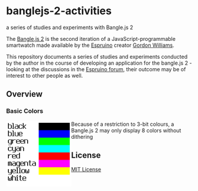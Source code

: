 # banglejs-2-activities #

a series of studies and experiments with Bangle.js 2

The [Bangle.js 2](https://www.espruino.com/Bangle.js2) is the second iteration of a JavaScript-programmable smartwatch made available by the [Espruino](https://www.espruino.com/) creator [Gordon Williams](https://github.com/gfwilliams).

This repository documents a series of studies and experiments conducted by the author in the course of developing an application for the bangle.js 2 - looking at the discussions in the [Espruino forum](http://forum.espruino.com/microcosms/1424/), their outcome may be of interest to other people as well.

## Overview ##


### Basic Colors ###

<img src="Colors/BasicColors.png" style="float:left">

Because of a restriction to 3-bit colours, a Bangle.js 2 may only display 8 colors without dithering


## License ##

[MIT License](LICENSE.md)
